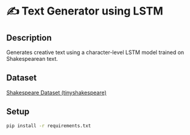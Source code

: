 # ✍️ Text Generator using LSTM

## Description
Generates creative text using a character-level LSTM model trained on Shakespearean text.

## Dataset
[Shakespeare Dataset (tinyshakespeare)](https://raw.githubusercontent.com/karpathy/char-rnn/master/data/tinyshakespeare/input.txt)

## Setup
```bash
pip install -r requirements.txt
